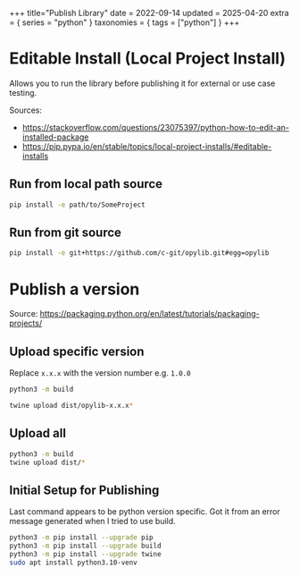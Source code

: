 +++
title="Publish Library"
date = 2022-09-14
updated = 2025-04-20
extra = { series = "python" }
taxonomies = { tags = ["python"] }
+++

# Editable Install (Local Project Install)

Allows you to run the library before publishing it for external or use case testing.

Sources:

- <https://stackoverflow.com/questions/23075397/python-how-to-edit-an-installed-package>
- <https://pip.pypa.io/en/stable/topics/local-project-installs/#editable-installs>

## Run from local path source

```sh
pip install -e path/to/SomeProject
```

## Run from git source

```sh
pip install -e git+https://github.com/c-git/opylib.git#egg=opylib
```

# Publish a version

Source: <https://packaging.python.org/en/latest/tutorials/packaging-projects/>

## Upload specific version

Replace `x.x.x` with the version number e.g. `1.0.0`

```sh
python3 -m build
```

```sh
twine upload dist/opylib-x.x.x*
```

## Upload all

```sh
python3 -m build
twine upload dist/*
```

## Initial Setup for Publishing

Last command appears to be python version specific.
Got it from an error message generated when I tried to use build.

```sh
python3 -m pip install --upgrade pip
python3 -m pip install --upgrade build
python3 -m pip install --upgrade twine
sudo apt install python3.10-venv
```
